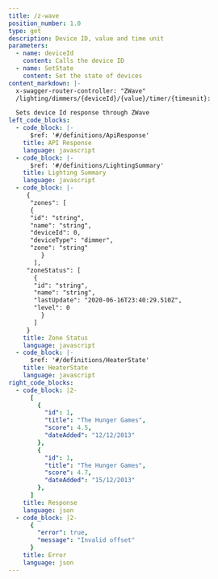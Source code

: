 ```yaml
---
title: /z-wave
position_number: 1.0
type: get
description: Device ID, value and time unit
parameters:
  - name: deviceId
    content: Calls the device ID
  - name: SetState
    content: Set the state of devices
content_markdown: |-
  x-swagger-router-controller: "ZWave"
  /lighting/dimmers/{deviceId}/{value}/timer/{timeunit}:

  Sets device Id response through ZWave
left_code_blocks:
  - code_block: |-
      $ref: '#/definitions/ApiResponse'
    title: API Response
    language: javascript
  - code_block: |-
      $ref: '#/definitions/LightingSummary'
    title: Lighting Summary
    language: javascript
  - code_block: |-
     {
      "zones": [
      {
      "id": "string",
      "name": "string",
      "deviceId": 0,
      "deviceType": "dimmer",
      "zone": "string"
         }
       ],
     "zoneStatus": [
       {
       "id": "string",
       "name": "string",
       "lastUpdate": "2020-06-16T23:40:29.510Z",
       "level": 0
         }
       ]
     }
    title: Zone Status
    language: javascript
  - code_block: |-
      $ref: '#/definitions/HeaterState'
    title: HeaterState
    language: javascript
right_code_blocks:
  - code_block: |2-
      [
        {
          "id": 1,
          "title": "The Hunger Games",
          "score": 4.5,
          "dateAdded": "12/12/2013"
        },
        {
          "id": 1,
          "title": "The Hunger Games",
          "score": 4.7,
          "dateAdded": "15/12/2013"
        },
      ]
    title: Response
    language: json
  - code_block: |2-
      {
        "error": true,
        "message": "Invalid offset"
      }
    title: Error
    language: json
---
```

